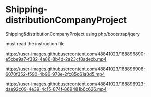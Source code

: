 # Shipping-distributionCompanyProject
Shipping&amp;distributionCompanyProject using php/bootstrap/jqery

must read the instruction file



https://user-images.githubusercontent.com/48841023/168896890-e5cbe9a7-f382-4a86-8b4d-2a23cf8adecb.mp4


https://user-images.githubusercontent.com/48841023/168896906-6070f352-f590-4b96-973e-2fc85c61a0d5.mp4


https://user-images.githubusercontent.com/48841023/168896923-dae92c09-4e39-4c15-874f-869481b6c626.mp4

